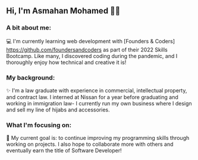 ## Hi, I'm Asmahan Mohamed 👋🏾


### A bit about me:
💻 I'm currently learning web development with [Founders & Coders] https://github.com/foundersandcoders as part of their 2022 Skills Bootcamp. Like many, I discovered coding during the pandemic, and I thoroughly enjoy how technical and creative it is!

### My background: 
✨ I'm a law graduate with experience in commercial, intellectual property, and contract law. I interned at Nissan for a year before graduating and working in immigration law- I currently run my own business where I design and sell my line of hijabs and accessories.

### What I'm focusing on:
🎯 My current goal is: to continue improving my programming skills through working on projects. I also hope to collaborate more with others and eventually earn the title of Software Developer!
